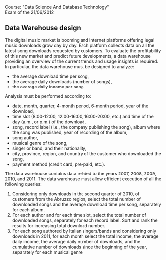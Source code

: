 Course: "Data Science And Database Technology"  
Exam of the 21/06/2012

## Data Warehouse design
The digital music market is booming and Internet platforms offering legal music downloads grow day by day. Each platform collects data on all the latest song downloads requested by customers. To evaluate the profitability of this new market and predict future developments, a data warehouse providing an overview of the current trends and usage insights is required. In particular, the data warehouse must be designed to analyze:  
- the average download time per song,
- the average daily downloads (number of songs),
- the average daily income per song.

Analysis must be performed according to: 
- date, month, quarter, 4-month period, 6-month period, year of the download,
- time slot (8:00-12:00, 12:00-16:00, 16:00-20:00, etc.) and time of the day (a.m., or p.m.) of the download,
- song, record label (i.e., the company publishing the song), album where the song was published, year of recording of the album,
- song author,
- musical genre of the song,
- singer or band, and their nationality,
- city, province, region, and country of the customer who downloaded the song,
- payment method (credit card, pre-paid, etc.). 

The data warehouse contains data related to the years 2007, 2008, 2009, 2010, and 2011. The data warehouse must allow efficient execution of all the following queries:
1) Considering only downloads in the second quarter of 2010, of customers from the Abruzzo region, select the total number of downloaded songs and the average download time per song, separately for each album.
2) For each author and for each time slot, select the total number of downloaded songs, separately for each record label. Sort and rank the results for increasing total download number.
3) For each song authored by Italian singers/bands and considering only downloads in 2011, for each month select the total income, the average daily income, the average daily number of downloads, and the cumulative number of downloads since the beginning of the year, separately for each musical genre.